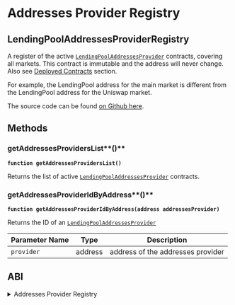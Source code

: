 # Addresses Provider Registry

## LendingPoolAddressesProviderRegistry

A register of the active [`LendingPoolAddressesProvider`](../addresses-provider/) contracts, covering all markets. This contract is immutable and the address will never change. Also see [Deployed Contracts](../../deployed-contracts/deployed-contracts.md) section.

For example, the LendingPool address for the main market is different from the LendingPool address for the Uniswap market.

The source code can be found [on Github here](https://github.com/aave/protocol-v2/blob/ice/mainnet-deployment-03-12-2020/contracts/protocol/configuration/LendingPoolAddressesProviderRegistry.sol).

## Methods

### getAddressesProvidersList**()**

**`function getAddressesProvidersList()`**

Returns the list of active [`LendingPoolAddressesProvider`](../addresses-provider/) contracts.

### getAddressesProviderIdByAddress**()**

**`function getAddressesProviderIdByAddress(address addressesProvider)`**

Returns the ID of an [`LendingPoolAddressesProvider`](../addresses-provider/)

| Parameter Name | Type    | Description                       |
| -------------- | ------- | --------------------------------- |
| `provider`     | address | address of the addresses provider |

## ABI

<details>
<summary>Addresses Provider Registry</summary>

```
[
    {
        "anonymous": false,
        "inputs": [
            {
                "indexed": true,
                "internalType": "address",
                "name": "newAddress",
                "type": "address"
            }
        ],
        "name": "AddressesProviderRegistered",
        "type": "event"
    },
    {
        "anonymous": false,
        "inputs": [
            {
                "indexed": true,
                "internalType": "address",
                "name": "newAddress",
                "type": "address"
            }
        ],
        "name": "AddressesProviderUnregistered",
        "type": "event"
    },
    {
        "anonymous": false,
        "inputs": [
            {
                "indexed": true,
                "internalType": "address",
                "name": "previousOwner",
                "type": "address"
            },
            {
                "indexed": true,
                "internalType": "address",
                "name": "newOwner",
                "type": "address"
            }
        ],
        "name": "OwnershipTransferred",
        "type": "event"
    },
    {
        "inputs": [
            {
                "internalType": "address",
                "name": "addressesProvider",
                "type": "address"
            }
        ],
        "name": "getAddressesProviderIdByAddress",
        "outputs": [
            {
                "internalType": "uint256",
                "name": "",
                "type": "uint256"
            }
        ],
        "stateMutability": "view",
        "type": "function"
    },
    {
        "inputs": [],
        "name": "getAddressesProvidersList",
        "outputs": [
            {
                "internalType": "address[]",
                "name": "",
                "type": "address[]"
            }
        ],
        "stateMutability": "view",
        "type": "function"
    },
    {
        "inputs": [],
        "name": "owner",
        "outputs": [
            {
                "internalType": "address",
                "name": "",
                "type": "address"
            }
        ],
        "stateMutability": "view",
        "type": "function"
    },
    {
        "inputs": [
            {
                "internalType": "address",
                "name": "provider",
                "type": "address"
            },
            {
                "internalType": "uint256",
                "name": "id",
                "type": "uint256"
            }
        ],
        "name": "registerAddressesProvider",
        "outputs": [],
        "stateMutability": "nonpayable",
        "type": "function"
    },
    {
        "inputs": [],
        "name": "renounceOwnership",
        "outputs": [],
        "stateMutability": "nonpayable",
        "type": "function"
    },
    {
        "inputs": [
            {
                "internalType": "address",
                "name": "newOwner",
                "type": "address"
            }
        ],
        "name": "transferOwnership",
        "outputs": [],
        "stateMutability": "nonpayable",
        "type": "function"
    },
    {
        "inputs": [
            {
                "internalType": "address",
                "name": "provider",
                "type": "address"
            }
        ],
        "name": "unregisterAddressesProvider",
        "outputs": [],
        "stateMutability": "nonpayable",
        "type": "function"
    }
]
```
</details>